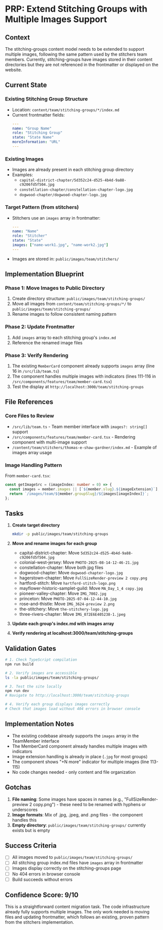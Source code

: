 # PRP: Extend Stitching Groups with Multiple Images Support

## Context

The stitching-groups content model needs to be extended to support multiple images, following the same pattern used by the stitchers team members. Currently, stitching-groups have images stored in their content directories but they are not referenced in the frontmatter or displayed on the website.

## Current State

### Existing Stitching Group Structure
- Location: `content/team/stitching-groups/*/index.md`
- Current frontmatter fields:
  ```yaml
  ---
  name: "Group Name"
  role: "Stitching Group"
  state: "State Name"
  moreInformation: "URL"
  ---
  ```

### Existing Images
- Images are already present in each stitching group directory
- Examples:
  - `capital-district-chapter/5d352c24-d525-4b4d-9a88-c9206fd5f504.jpg`
  - `constellation-chapter/constellation-chapter-logo.jpg`
  - `dogwood-chapter/dogwood-chapter-logo.jpg`

### Target Pattern (from stitchers)
- Stitchers use an `images` array in frontmatter:
  ```yaml
  ---
  name: "Name"
  role: "Stitcher"
  state: "State"
  images: ["name-work1.jpg", "name-work2.jpg"]
  ---
  ```
- Images are stored in: `public/images/team/stitchers/`

## Implementation Blueprint

### Phase 1: Move Images to Public Directory
1. Create directory structure: `public/images/team/stitching-groups/`
2. Move all images from `content/team/stitching-groups/*/` to `public/images/team/stitching-groups/`
3. Rename images to follow consistent naming pattern

### Phase 2: Update Frontmatter
1. Add `images` array to each stitching group's `index.md`
2. Reference the renamed image files

### Phase 3: Verify Rendering
1. The existing `MemberCard` component already supports `images` array (line 16 in `/src/lib/team.ts`)
2. The component handles multiple images with indicators (lines 111-116 in `/src/components/features/team/member-card.tsx`)
3. Test the display at `http://localhost:3000/team/stitching-groups`

## File References

### Core Files to Review
- `/src/lib/team.ts` - Team member interface with `images?: string[]` support
- `/src/components/features/team/member-card.tsx` - Rendering component with multi-image support
- `/content/team/stitchers/thomas-e-shaw-gardner/index.md` - Example of images array usage

### Image Handling Pattern
From `member-card.tsx`:
```typescript
const getImageSrc = (imageIndex: number = 0) => {
  const images = member.images || [`${member.slug}.${imageExtension}`];
  return `/images/team/${member.groupSlug}/${images[imageIndex]}`;
};
```

## Tasks

1. **Create target directory**
   ```bash
   mkdir -p public/images/team/stitching-groups
   ```

2. **Move and rename images for each group**
   - capital-district-chapter: Move `5d352c24-d525-4b4d-9a88-c9206fd5f504.jpg`
   - colonial-west-jersey: Move `PHOTO-2025-08-14-12-46-21.jpg`
   - constellation-chapter: Move both jpg files
   - dogwood-chapter: Move `dogwood-chapter-logo.jpg`
   - hagerstown-chapter: Move `FullSizeRender-preview 2 copy.png`
   - hartford-stitch: Move `hartford-stitch-logo.png`
   - mayflower-historic-samplet-guild: Move `MA_Day_1_4 copy.jpg`
   - pioneer-valley-chapter: Move `IMG_7002.jpg`
   - princeton: Move `PHOTO-2025-07-04-12-44-10.jpg`
   - rose-and-thistle: Move `IMG_3624-preview 2.png`
   - the-stitchery: Move `the-stitchery-logo.jpg`
   - three-rivers-chapter: Move `IMG_072E6E405238-1.jpeg`

3. **Update each group's index.md with images array**

4. **Verify rendering at localhost:3000/team/stitching-groups**

## Validation Gates

```bash
# 1. Check TypeScript compilation
npm run build

# 2. Verify images are accessible
ls -la public/images/team/stitching-groups/

# 3. Test the site locally
npm run dev
# Navigate to http://localhost:3000/team/stitching-groups

# 4. Verify each group displays images correctly
# Check that images load without 404 errors in browser console
```

## Implementation Notes

- The existing codebase already supports the `images` array in the TeamMember interface
- The MemberCard component already handles multiple images with indicators
- Image extension handling is already in place (`.jpg` for most groups)
- The component shows "+N more" indicator for multiple images (line 113-115)
- No code changes needed - only content and file organization

## Gotchas

1. **File naming**: Some images have spaces in names (e.g., "FullSizeRender-preview 2 copy.png") - these need to be renamed with hyphens or underscores
2. **Image formats**: Mix of .jpg, .jpeg, and .png files - the component handles this
3. **Empty directory**: `public/images/team/stitching-groups/` currently exists but is empty

## Success Criteria

- [ ] All images moved to `public/images/team/stitching-groups/`
- [ ] All stitching group index.md files have `images` array in frontmatter
- [ ] Images display correctly on the stitching-groups page
- [ ] No 404 errors in browser console
- [ ] Build succeeds without errors

## Confidence Score: 9/10

This is a straightforward content migration task. The code infrastructure already fully supports multiple images. The only work needed is moving files and updating frontmatter, which follows an existing, proven pattern from the stitchers implementation.